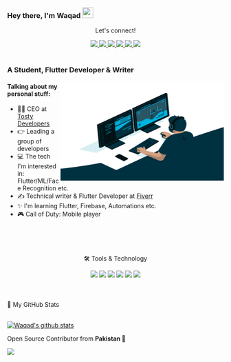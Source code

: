 ### Hey there, I'm  Waqad <img src="https://media.giphy.com/media/hvRJCLFzcasrR4ia7z/giphy.gif" height="25px" width="25px">

<div align="center">
<p align="center">Let's connect!</p>
<a href="https://www.twitter.com/waqad_arshad/">
    <img src="https://img.shields.io/badge/Twitter-1DA1F2?style=for-the-badge&logo=twitter&logoColor=white" />
</a>

<a href="https://www.instagram.com/waqad_arshad/">
    <img src="https://img.shields.io/badge/Instagram-E4405F?style=for-the-badge&logo=instagram&logoColor=white" />
</a>

<a href="https://www.linkedin.com/in/waqad-arshad">
    <img src="https://img.shields.io/badge/linkedin-%230077B5.svg?&style=for-the-badge&logo=linkedin&logoColor=white" />
</a>

<a href="https://www.fiverr.com/waqadarshad">
    <img src="https://img.shields.io/badge/Fiverr-%230077B5.svg?&style=for-the-badge&logo=fiverr&color=darkgreen&logoColor=white" />
</a>

<a href="https://www.facebook.com/waqad.arshad.2/">
    <img src="https://img.shields.io/badge/Facebook-1877F2?style=for-the-badge&logo=facebook&logoColor=white" />
</a>

<a href="https://stackoverflow.com/users/10415632/waqad-arshad">
    <img src="https://img.shields.io/badge/Stack_Overflow-FE7A16?style=for-the-badge&logo=stack-overflow&logoColor=white" />
</a>
</div>

<br>

<!-- <div align="center">
<p align="center">Nominate me as GitHub Star ⭐</p>

<a href="https://stars.github.com/nominate/">
    <img src="https://img.shields.io/badge/GitHub-100000?&style=for-the-badge&logo=GitHub&logoColor=white&color=fa3667" />
</a>

</div> -->


### A Student, Flutter Developer & Writer

<img align="right" alt="GIF" src="code.gif" width="380" height="230" />

#### Talking about my personal stuff:

- 🙋‍♂️ CEO at [Tosty Developers][tostydevs]
- 👉 Leading a group of developers
- 💻 The tech I'm interested in: Flutter/ML/Face Recognition etc.
- ✍ Technical writer & Flutter Developer at [Fiverr][fiverr]
- ✨ I'm learning Flutter, Firebase, Automations etc.
- 🎮 Call of Duty: Mobile player
<!-- - 📄 Live [Portfolio][profile] -->
<!-- - 🎨 [Dribbble][dribbble] profile -->

<!-- #### ✍ Medium Blog Posts

<!-- MEDIUM-STORY-LIST:START -->
<!-- - [Should I learn Dart before Flutter?](https://itnext.io/should-i-learn-dart-before-flutter-55893ab9ca84?source=rss-198dec8dcf4a------2)
- [Integrate Medium Blog Feed in Flutter App — MVC Architecture](https://itnext.io/integrate-medium-blog-feed-in-flutter-app-mvc-architecture-3e0b3c90bfa3?source=rss-198dec8dcf4a------2)
- [Folio — Responsive Portfolio using Flutter 2.0](https://itnext.io/folio-responsive-portfolio-using-flutter-2-0-86ae3e6cce4f?source=rss-198dec8dcf4a------2)
- [Flutter Roadmap &amp; Resource Guide — 2020](https://itnext.io/flutter-roadmap-resource-guide-2020-2ea6e4460a15?source=rss-198dec8dcf4a------2)
- [Getting Most out of GitHub &amp; Stack Overflow — Flutter Beginner](https://mhmzdev.medium.com/getting-most-out-of-github-stack-overflow-flutter-beginner-5ad8ed01cdef?source=rss-198dec8dcf4a------2) -->
<!-- MEDIUM-STORY-LIST:END -->

 <!-- ### Languages & Tools

<code><img width=24px src="https://raw.githubusercontent.com/github/explore/80688e429a7d4ef2fca1e82350fe8e3517d3494d/topics/flutter/flutter.png"></code>
<code><img width=24px src="https://raw.githubusercontent.com/github/explore/80688e429a7d4ef2fca1e82350fe8e3517d3494d/topics/dart/dart.png"></code>
<code><img width=24px src="https://raw.githubusercontent.com/github/explore/80688e429a7d4ef2fca1e82350fe8e3517d3494d/topics/python/python.png"></code>
<code><img width=24px src="https://raw.githubusercontent.com/github/explore/80688e429a7d4ef2fca1e82350fe8e3517d3494d/topics/firebase/firebase.png"></code> -->
<!-- <code><img width=24px src="https://raw.githubusercontent.com/github/explore/80688e429a7d4ef2fca1e82350fe8e3517d3494d/topics/html/html.png"></code>
<code><img width=24px src="https://raw.githubusercontent.com/github/explore/80688e429a7d4ef2fca1e82350fe8e3517d3494d/topics/css/css.png"></code>
<code><img width=24px src="https://raw.githubusercontent.com/github/explore/80688e429a7d4ef2fca1e82350fe8e3517d3494d/topics/bootstrap/bootstrap.png"></code>  -->

<br>
<br>
<br>

<div align="center">
<p align="center">🛠 Tools & Technology</p>

<img src="https://img.shields.io/badge/Flutter-02569B?style=for-the-badge&logo=flutter&logoColor=white" />
<img src="https://img.shields.io/badge/Dart-0175C2?style=for-the-badge&logo=dart&logoColor=white" />
<img src="https://img.shields.io/badge/firebase-ffca28?style=for-the-badge&logo=firebase&logoColor=black" />
<img src="https://img.shields.io/badge/Python-FFD43B?style=for-the-badge&logo=python&logoColor=darkgreen" />
<img src="https://img.shields.io/badge/Git-F05032?style=for-the-badge&logo=git&logoColor=white" />
<img src="https://img.shields.io/badge/Adobe%20XD-FF61F6?style=for-the-badge&logo=Adobe%20XD&logoColor=white" />

</div>

<br>
<br>
<br>

<summary>📝 My GitHub Stats</summary>
<br>

[![Waqad's github stats](https://github-readme-stats.vercel.app/api?username=waqadArshad&theme=gotham)](https://github.com/waqadArshad/github-readme-stats)




Open Source Contributor from <b>Pakistan<b> 💚 

![](https://visitor-badge.glitch.me/badge?page_id=waqadArshad.waqadArshad)


[tostydevs]: https://www.linkedin.com/company/tosty-developers/
[fiverr]: https://www.fiverr.com/waqadarshad
